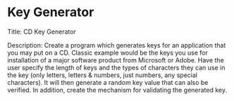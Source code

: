 # Key Generator

Title: CD Key Generator

Description: Create a program which generates keys for an application that you may put on a
CD. Classic example would be the keys you use for installation of a major software product from
Microsoft or Adobe. Have the user specify the length of keys and the types of characters they
can use in the key (only letters, letters & numbers, just numbers, any special characters). It will
then generate a random key value that can also be verified. In addition, create the mechanism
for validating the generated key.
 

